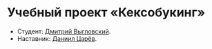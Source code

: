 # Учебный проект «Кексобукинг»

* Студент: [Дмитрий Выгловский](https://up.htmlacademy.ru/javascript/20/user/1226749).
* Наставник: [Даниил Царёв](https://up.htmlacademy.ru/javascript/20/user/945835).
